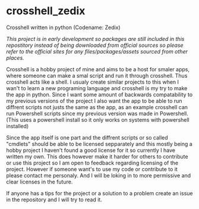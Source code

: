 # crosshell_zedix
Crosshell written in python (Codename: Zedix)

*This project is in early development so packages are still included in this repostitory instead of being downloaded from official sources so please refer to the official sites for any files/packages/assets sourced from other places.*

Crosshell is a hobby project of mine and aims to be a host for smaler apps, where someone can make a smal script and run it through crosshell. Thus crosshell acts like a shell. 
I usualy create similar projects to this when I wan't to learn a new programing language and crosshell is my try to make the app in python. Since I want some amount of backwards compatability to my previous versions of the project I also want the app to be able to run diffrent scripts not justs the same as the app, as an example crosshell can run Powershell scripts since my previous version was made in Powershell. (This uses a powershell install so it only works on systems with powershell installed)

Since the app itself is one part and the diffrent scripts or so called "cmdlets" should be able to be licensed sepparately and this mostly being a hobby project I haven't found a good license for it so currently I have written my own. This does however make it harder for others to contribute or use this project so I am open to feedback regarding licensing of the project. However if someone want's to use my code or contribute to it please contact me personaly. And I will be loking in to more permissive and clear licenses in the future.

If anyone has a tips for the project or a solution to a problem create an issue in the repository and I will try to read it.
